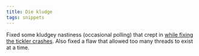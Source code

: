 ```yaml
---
title: Die kludge
tags: snippets
---
```


Fixed some kludgey nastiness (occasional polling) that crept in [while fixing the tickler crashes](http://typechecked.net/a/about/wincent/weblog/archives/2006/04/nsportdelegatet.php). Also fixed a flaw that allowed too many threads to exist at a time.
